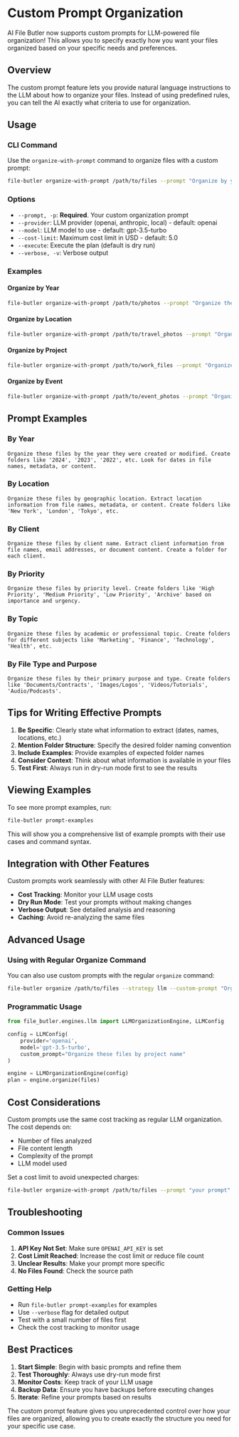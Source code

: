 # Custom Prompt Organization

AI File Butler now supports custom prompts for LLM-powered file organization! This allows you to specify exactly how you want your files organized based on your specific needs and preferences.

## Overview

The custom prompt feature lets you provide natural language instructions to the LLM about how to organize your files. Instead of using predefined rules, you can tell the AI exactly what criteria to use for organization.

## Usage

### CLI Command

Use the `organize-with-prompt` command to organize files with a custom prompt:

```bash
file-butler organize-with-prompt /path/to/files --prompt "Organize by year"
```

### Options

- `--prompt, -p`: **Required**. Your custom organization prompt
- `--provider`: LLM provider (openai, anthropic, local) - default: openai
- `--model`: LLM model to use - default: gpt-3.5-turbo
- `--cost-limit`: Maximum cost limit in USD - default: 5.0
- `--execute`: Execute the plan (default is dry run)
- `--verbose, -v`: Verbose output

### Examples

#### Organize by Year
```bash
file-butler organize-with-prompt /path/to/photos --prompt "Organize these files by the year they were created or modified. Create folders like '2024', '2023', '2022', etc."
```

#### Organize by Location
```bash
file-butler organize-with-prompt /path/to/travel_photos --prompt "Organize these files by geographic location. Extract location information from file names, metadata, or content. Create folders like 'Paris', 'Tokyo', 'New York', etc."
```

#### Organize by Project
```bash
file-butler organize-with-prompt /path/to/work_files --prompt "Organize these files by project name. Look for project identifiers in file names or content. Create folders for each unique project."
```

#### Organize by Event
```bash
file-butler organize-with-prompt /path/to/event_photos --prompt "Organize these files by event or occasion. Look for event names, dates, or themes in the content. Create folders like 'Wedding', 'Birthday Party', 'Conference', etc."
```

## Prompt Examples

### By Year
```
Organize these files by the year they were created or modified. Create folders like '2024', '2023', '2022', etc. Look for dates in file names, metadata, or content.
```

### By Location
```
Organize these files by geographic location. Extract location information from file names, metadata, or content. Create folders like 'New York', 'London', 'Tokyo', etc.
```

### By Client
```
Organize these files by client name. Extract client information from file names, email addresses, or document content. Create a folder for each client.
```

### By Priority
```
Organize these files by priority level. Create folders like 'High Priority', 'Medium Priority', 'Low Priority', 'Archive' based on importance and urgency.
```

### By Topic
```
Organize these files by academic or professional topic. Create folders for different subjects like 'Marketing', 'Finance', 'Technology', 'Health', etc.
```

### By File Type and Purpose
```
Organize these files by their primary purpose and type. Create folders like 'Documents/Contracts', 'Images/Logos', 'Videos/Tutorials', 'Audio/Podcasts'.
```

## Tips for Writing Effective Prompts

1. **Be Specific**: Clearly state what information to extract (dates, names, locations, etc.)
2. **Mention Folder Structure**: Specify the desired folder naming convention
3. **Include Examples**: Provide examples of expected folder names
4. **Consider Context**: Think about what information is available in your files
5. **Test First**: Always run in dry-run mode first to see the results

## Viewing Examples

To see more prompt examples, run:

```bash
file-butler prompt-examples
```

This will show you a comprehensive list of example prompts with their use cases and command syntax.

## Integration with Other Features

Custom prompts work seamlessly with other AI File Butler features:

- **Cost Tracking**: Monitor your LLM usage costs
- **Dry Run Mode**: Test your prompts without making changes
- **Verbose Output**: See detailed analysis and reasoning
- **Caching**: Avoid re-analyzing the same files

## Advanced Usage

### Using with Regular Organize Command

You can also use custom prompts with the regular `organize` command:

```bash
file-butler organize /path/to/files --strategy llm --custom-prompt "Organize by year"
```

### Programmatic Usage

```python
from file_butler.engines.llm import LLMOrganizationEngine, LLMConfig

config = LLMConfig(
    provider='openai',
    model='gpt-3.5-turbo',
    custom_prompt="Organize these files by project name"
)

engine = LLMOrganizationEngine(config)
plan = engine.organize(files)
```

## Cost Considerations

Custom prompts use the same cost tracking as regular LLM organization. The cost depends on:

- Number of files analyzed
- File content length
- Complexity of the prompt
- LLM model used

Set a cost limit to avoid unexpected charges:

```bash
file-butler organize-with-prompt /path/to/files --prompt "your prompt" --cost-limit 2.0
```

## Troubleshooting

### Common Issues

1. **API Key Not Set**: Make sure `OPENAI_API_KEY` is set
2. **Cost Limit Reached**: Increase the cost limit or reduce file count
3. **Unclear Results**: Make your prompt more specific
4. **No Files Found**: Check the source path

### Getting Help

- Run `file-butler prompt-examples` for examples
- Use `--verbose` flag for detailed output
- Test with a small number of files first
- Check the cost tracking to monitor usage

## Best Practices

1. **Start Simple**: Begin with basic prompts and refine them
2. **Test Thoroughly**: Always use dry-run mode first
3. **Monitor Costs**: Keep track of your LLM usage
4. **Backup Data**: Ensure you have backups before executing changes
5. **Iterate**: Refine your prompts based on results

The custom prompt feature gives you unprecedented control over how your files are organized, allowing you to create exactly the structure you need for your specific use case. 